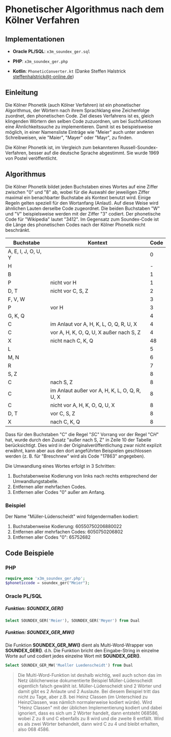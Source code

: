 Phonetischer Algorithmus nach dem Kölner Verfahren
==================================================

Implementationen
----------------


- **Oracle PL/SQL**: `x3m_soundex_ger.sql`

- **PHP**: `x3m_soundex_ger.php`

- **Kotlin**: `PhoneticConverter.kt` (Danke Steffen Halstrick <steffenhalstrick@t-online.de>)


Einleitung
----------
Die Kölner Phonetik (auch Kölner Verfahren) ist ein phonetischer Algorithmus, der Wörtern nach ihrem Sprachklang eine Zeichenfolge zuordnet, den phonetischen Code. Ziel dieses Verfahrens ist es, gleich klingenden Wörtern den selben Code zuzuordnen, um bei Suchfunktionen eine Ähnlichkeitssuche zu implementieren. Damit ist es beispielsweise möglich, in einer Namensliste Einträge wie "Meier" auch unter anderen Schreibweisen, wie "Maier", "Mayer" oder "Mayr", zu finden.

Die Kölner Phonetik ist, im Vergleich zum bekannteren Russell-Soundex-Verfahren, besser auf die deutsche Sprache abgestimmt. Sie wurde 1969 von Postel veröffentlicht. 




Algorithmus
-----------

Die Kölner Phonetik bildet jeden Buchstaben eines Wortes auf eine Ziffer
 zwischen "0" und "8" ab, wobei für die Auswahl der jeweiligen Ziffer 
maximal ein benachbarter Buchstabe als Kontext benutzt wird. Einige 
Regeln gelten speziell für den Wortanfang (Anlaut). Auf diese Weise wird
 ähnlichen Lauten derselbe Code zugeordnet. Die beiden Buchstaben "W" 
und "V" beispielsweise werden mit der Ziffer "3" codiert. Der 
phonetische Code für "Wikipedia" lautet "3412". Im Gegensatz zum 
Soundex-Code ist die Länge des phonetischen Codes nach der Kölner 
Phonetik nicht beschränkt.

Buchstabe | Kontext | Code
--------- | ------- | ----
A, E, I, J, O, U, Y | | 0
H | | -
B| | 1
P | nicht vor H | 1
D, T | nicht vor C, S, Z | 2
F, V, W | | 3
P | vor H | 3
G, K, Q | | 4
C | im Anlaut vor A, H, K, L, O, Q, R, U, X | 4
C | vor A, H, K, O, Q, U, X außer nach S, Z | 4
X | nicht nach C, K, Q | 48
L |  | 5
M, N |  | 6
R |  | 7
S, Z |  | 8
C | nach S, Z | 8
C | im Anlaut außer vor A, H, K, L, O, Q, R, U, X | 8
C | nicht vor A, H, K, O, Q, U, X | 8
D, T | vor C, S, Z | 8
X | nach C, K, Q | 8


Dass für den Buchstaben "C" die Regel "<em>S</em>C" Vorrang vor der Regel "C<em>H</em>"
 hat, wurde durch den Zusatz "außer nach S, Z" in Zeile 10 der Tabelle 
berücksichtigt. Dies wird in der Originalveröffentlichung zwar nicht 
explizit erwähnt, kann aber aus den dort angeführten Beispielen 
geschlossen werden (z. B. für "Breschnew" wird als Code "17863" 
angegeben).


Die Umwandlung eines Wortes erfolgt in 3 Schritten:

<ol>
<li>Buchstabenweise Kodierung von links nach rechts entsprechend der Umwandlungstabelle.</li>
<li>Entfernen aller mehrfachen Codes.</li>
<li>Entfernen aller Codes "0" außer am Anfang.</li>
</ol>

### Beispiel
Der Name "Müller-Lüdenscheidt" wird folgendermaßen kodiert:

<ol>
<li>Buchstabenweise Kodierung: 60550750206880022</li>
<li>Entfernen aller mehrfachen Codes: 6050750206802</li>
<li>Entfernen aller Codes "0": 65752682</li>
</ol>

Code Beispiele
--------------
### PHP
```php
require_once 'x3m_soundex_ger.php';
$phoneticcode = soundex_ger("Meier");
```

### Oracle PL/SQL

##### Funktion: SOUNDEX_GER()


```sql
Select SOUNDEX_GER('Meier'), SOUNDEX_GER('Meyer') from Dual
```

##### Funktion: SOUNDEX\_GER_MW()

Die Funktion **SOUNDEX\_GER_MW()** dient als Multi-Word-Wrapper von **SOUNDEX_GER()**. d.h. Die Funktion bricht den Eingabe-String in einzelne Worte auf und codiert jedes einzelne Wort mit **SOUNDEX_GER()**.

```sql
Select SOUNDEX_GER_MW('Mueller Luedenscheidt') from Dual
```

> Die Multi-Word-Funktion ist deshalb wichtig, weil auch schon das im Netz üblicherweise dokumentierte Beispiel Müller-Lüdenscheidt eigentlich falsch gewählt ist. Müller-Lüdenscheidt sind 2 Wörter und damit gibt es 2 Anlaute und 2 Auslaute. Bei diesem Beispiel tritt das nicht zu Tage, aber z.B. bei Heinz Classen (im Unterschied zu HeinzClassen, was nämlich normalerweise kodiert würde). Wird "Heinz Classen" mit der üblichen Implementierung kodiert und dabei ignoriert, dass es sich um 2 Wörter handelt, dann entsteht 068586, wobei Z zu 8 und C ebenfalls zu 8 wird und die zweite 8 entfällt. Wird es als zwei Wörter behandelt, dann wird C zu 4 und bleibt erhalten, also 068 4586.
